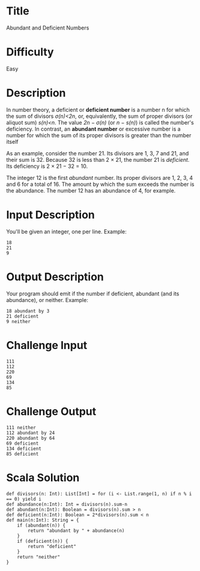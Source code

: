 # Title

Abundant and Deficient Numbers

# Difficulty

Easy

# Description

In number theory, a deficient or **deficient number** is a number n for which the sum of divisors *σ(n)<2n*, or, equivalently, the sum of proper divisors (or aliquot sum) *s(n)<n*. The value *2n − σ(n)* (or *n − s(n)*) is called the number's deficiency. In contrast, an **abundant number** or excessive number is a number for which the sum of its proper divisors is greater than the number itself

As an example, consider the number 21. Its divisors are 1, 3, 7 and 21, and their sum is 32. Because 32 is less than 2 × 21, the number 21 is *deficient*. Its deficiency is 2 × 21 − 32 = 10.

The integer 12 is the first *abundant* number. Its proper divisors are 1, 2, 3, 4 and 6 for a total of 16. The amount by which the sum exceeds the number is the abundance. The number 12 has an abundance of 4, for example. 

#  Input Description

You'll be given an integer, one per line. Example:

    18
    21
    9

#  Output Description

Your program should emit if the number if deficient, abundant (and its abundance), or neither. Example:

    18 abundant by 3
    21 deficient
    9 neither 

# Challenge Input

    111  
    112 
    220 
    69 
    134 
    85 

# Challenge Output

    111 neither 
    112 abundant by 24
    220 abundant by 64
    69 deficient
    134 deficient
    85 deficient

# Scala Solution

    def divisors(n: Int): List[Int] = for (i <- List.range(1, n) if n % i == 0) yield i
    def abundance(n:Int): Int = divisors(n).sum-n
    def abundant(n:Int): Boolean = divisors(n).sum > n
    def deficient(n:Int): Boolean = 2*divisors(n).sum < n
    def main(n:Int): String = {
        if (abundant(n)) {
            return "abundant by " + abundance(n)
        }
        if (deficient(n)) {
            return "deficient"
        }
        return "neither"
    }
